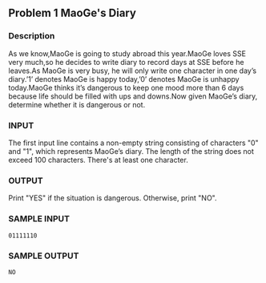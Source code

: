 ## Problem 1 MaoGe's Diary

### Description

As we know,MaoGe is going to study abroad this year.MaoGe loves SSE very much,so he decides to write diary to record days at SSE before he leaves.As MaoGe is very busy, he will only write one character in one day’s diary.’1’ denotes MaoGe is happy today,’0’ denotes MaoGe is unhappy today.MaoGe thinks it’s dangerous to keep one mood more than 6 days because life should be filled with ups and downs.Now given MaoGe’s diary, determine whether it is dangerous or not.

### INPUT

The first input line contains a non-empty string consisting of characters "0" and "1", which represents MaoGe’s diary. The length of the string does not exceed 100 characters. There's at least one character.

### OUTPUT

Print "YES" if the situation is dangerous. Otherwise, print "NO".

### SAMPLE INPUT

```
01111110
```

### SAMPLE OUTPUT

```
NO
```

